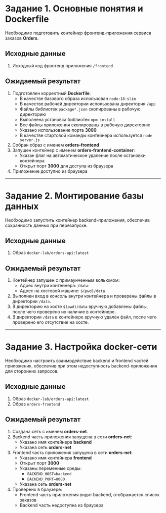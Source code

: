 # Задание 1. Основные понятия и Dockerfile

Необходимо подготовить контейнер фронтенд-приложения сервиса заказов **Orders**.

## Исходные данные

1. Исходный код фронтенд приложения `/frontend`

## Ожидаемый результат

1. Подготовлен корректный **Dockerfile**:
   - В качестве базового образа использован `node:18-slim`
   - В качестве рабочей директории использована директория `/app`
   - Файлы библиотек `package*.json` скопированы в рабочую директорию
   - Выполнена установка библиотек `npm install`
   - Все файлы приложения скопированы в рабочую директорию
   - Указано использование порта **3000**
   - В качестве стартовой команды контейнера используется `node server.js`
2. Собран образ с именем **orders-frontend**
3. Запущен контейнер с именем **orders-frontend-container**:
   - Указан флаг на автоматическое удаление после остановки контейнера
   - Открыт порт **3000** для доступа из браузера
4. Приложение доступно из браузера

---

# Задание 2. Монтирование базы данных

Необходимо запустить контейнер backend-приложения, обеспечив сохранность данных при перезапуске.

## Исходные данные

1. Образ `docker-lab/orders-api:latest`

## Ожидаемый результат

1. Контейнер запущен с примаунченным вольюмом:
   - Адрес внутри контейнера: `/data`
   - Адрес на хостовой машине: `$(pwd)/data`
2. Выполнен вход в консоль внутри контейнера и проверены файлы в директории `/data`.
3. В директорию на хосте `$(pwd)/data` вручную добавлены файлы, после чего проверено их наличие в контейнере.
4. В директории `/data` в контейнере вручную удалён файл, после чего проверено его отсутствие на хосте.

---

# Задание 3. Настройка docker-сети

Необходимо настроить взаимодействие backend и frontend частей приложения, обеспечив при этом недоступность backend-приложения для сторонних запросов.

## Исходные данные

1. Образ `docker-lab/orders-api:latest`
2. Образ `orders-frontend`

## Ожидаемый результат

1. Создана сеть с именем **orders-net**.
2. Backend часть приложения запущена в сети **orders-net**:
   - Указано имя контейнера **backend**
   - Указана сеть **orders-net**
3. Frontend часть приложения запущена в сети **orders-net**:
   - Указано имя контейнера **frontend**
   - Открыт порт **3000**
   - Указаны переменные среды:
     - `BACKEND_HOST=backend`
     - `BACKEND_PORT=8080`
   - Указана сеть **orders-net**
4. Проверено в браузере:
   - Frontend часть приложения видит backend, отображается список заказов
   - Backend часть недоступна из браузера
